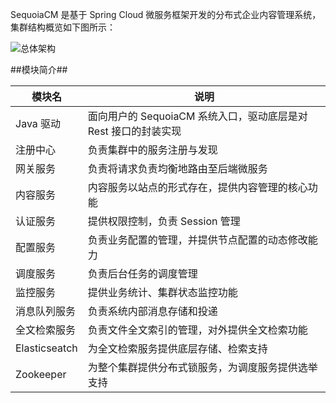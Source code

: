 SequoiaCM 是基于 Spring Cloud 微服务框架开发的分布式企业内容管理系统，集群结构概览如下图所示：

![总体架构][all_arch]

##模块简介##

|模块名|说明|
|------|----|
|Java 驱动|面向用户的 SequoiaCM 系统入口，驱动底层是对 Rest 接口的封装实现|
|注册中心|负责集群中的服务注册与发现|
|网关服务|负责将请求负责均衡地路由至后端微服务|
|内容服务|内容服务以站点的形式存在，提供内容管理的核心功能|
|认证服务|提供权限控制，负责 Session 管理|
|配置服务|负责业务配置的管理，并提供节点配置的动态修改能力|
|调度服务|负责后台任务的调度管理|
|监控服务|提供业务统计、集群状态监控功能|
|消息队列服务|负责系统内部消息存储和投递|
|全文检索服务|负责文件全文索引的管理，对外提供全文检索功能|
|Elasticseatch|为全文检索服务提供底层存储、检索支持|
|Zookeeper|为整个集群提供分布式锁服务，为调度服务提供选举支持|


[all_arch]:SequoiaCM_Intro/overall_arch.png